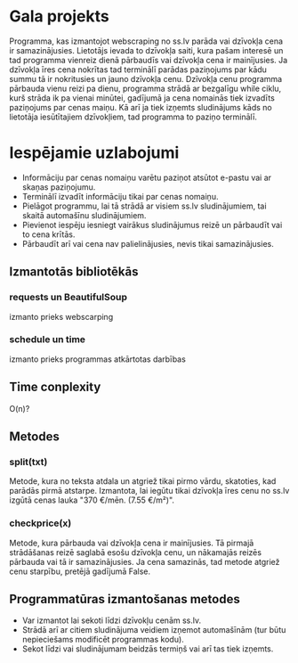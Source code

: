 # Gala projekts
Programma, kas izmantojot webscraping no ss.lv parāda vai dzīvokļa cena ir samazinājusies. 
Lietotājs ievada to dzīvokļa saiti, kura pašam interesē un tad programma vienreiz dienā pārbaudīs vai dzīvokļa cena ir mainījusies. Ja dzīvokļa īres cena nokrītas tad terminālī parādas paziņojums par kādu summu tā ir nokritusies un jauno dzīvokļa cenu. Dzīvokļa cenu programma pārbauda vienu reizi pa dienu, programma strādā ar bezgalīgu while ciklu, kurš strāda ik pa vienai minūtei, gadījumā ja cena nomainās tiek izvadīts paziņojums par cenas maiņu.
Kā arī ja tiek izņemts sludinājums kāds no lietotāja iesūtītajiem dzīvokļiem, tad programma to paziņo terminālī.

# Iespējamie uzlabojumi
- Informāciju par cenas nomaiņu varētu paziņot atsūtot e-pastu vai ar skaņas paziņojumu.
- Terminālī izvadīt informāciju tikai par cenas nomaiņu.
- Pielāgot programmu, lai tā strādā ar visiem ss.lv sludinājumiem, tai skaitā automašīnu sludinājumiem.
- Pievienot iespēju iesniegt vairākus sludinājumus reizē un pārbaudīt vai to cena krītās.
- Pārbaudīt arī vai cena nav palielinājusies, nevis tikai samazinājusies.

## Izmantotās bibliotēkās
### requests un BeautifulSoup
izmanto prieks webscarping
### schedule un time
izmanto prieks programmas atkārtotas darbības

## Time conplexity
O(n)?

## Metodes
### split(txt)
Metode, kura no teksta atdala un atgriež tikai pirmo vārdu, skatoties, kad parādās pirmā atstarpe. Izmantota, lai iegūtu tikai dzīvokļa īres cenu no ss.lv izgūtā cenas lauka "370 €/mēn. (7.55 €/m²)".
### checkprice(x)
Metode, kura pārbauda vai dzīvokļa cena ir mainījusies. Tā pirmajā strādāšanas reizē saglabā esošu dzīvokļa cenu, un nākamajās reizēs pārbauda vai tā ir samazinājusies. Ja cena samazinās, tad metode atgriež cenu starpību, pretējā gadījumā False.

## Programmatūras izmantošanas metodes
- Var izmantot lai sekoti līdzi dzīvokļu cenām ss.lv.
- Strādā arī ar citiem sludinājuma veidiem izņemot automašīnām (tur būtu nepieciešams modificēt programmas kodu).
- Sekot līdzi vai sludinājumam beidzās termiņš vai arī tas tiek izņemts.


